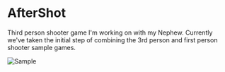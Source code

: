 # AfterShot
Third person shooter game I'm working on with my Nephew. Currently we've taken the initial step of combining the 3rd person
and first person shooter sample games.

![Sample](sample.gif)